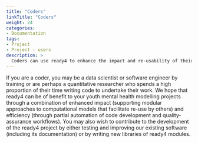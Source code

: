 ```yaml
---
title: "Coders"
linkTitle: "Coders"
weight: 24
categories: 
- Documentation
tags:
- Project
- Project - users
description: >
  Coders can use ready4 to enhance the impact and re-usability of their algorithms.
---
```


If you are a coder, you may be a data scientist or software engineer by training or are perhaps a quantitative researcher who spends a high proportion of their time writing code to undertake their work. We hope that ready4 can be of benefit to your youth mental health modelling projects through a combination of enhanced impact (supporting modular approaches to computational models that facilitate re-use by others) and efficiency (through partial automation of code development and quality-assurance workflows). You may also wish to contribute to the development of the ready4 project by either testing and improving our existing software (including its documentation) or by writing new libraries of ready4 modules.

